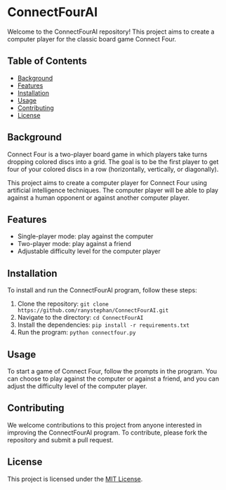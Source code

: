 # ConnectFourAI

Welcome to the ConnectFourAI repository! This project aims to create a computer player for the classic board game Connect Four.

## Table of Contents

- [Background](#background)
- [Features](#features)
- [Installation](#installation)
- [Usage](#usage)
- [Contributing](#contributing)
- [License](#license)

## Background

Connect Four is a two-player board game in which players take turns dropping colored discs into a grid. The goal is to be the first player to get four of your colored discs in a row (horizontally, vertically, or diagonally).

This project aims to create a computer player for Connect Four using artificial intelligence techniques. The computer player will be able to play against a human opponent or against another computer player.

## Features

- Single-player mode: play against the computer
- Two-player mode: play against a friend
- Adjustable difficulty level for the computer player

## Installation

To install and run the ConnectFourAI program, follow these steps:

1. Clone the repository: `git clone https://github.com/ranystephan/ConnectFourAI.git`
2. Navigate to the directory: `cd ConnectFourAI`
3. Install the dependencies: `pip install -r requirements.txt`
4. Run the program: `python connectfour.py`

## Usage

To start a game of Connect Four, follow the prompts in the program. You can choose to play against the computer or against a friend, and you can adjust the difficulty level of the computer player.

## Contributing

We welcome contributions to this project from anyone interested in improving the ConnectFourAI program. To contribute, please fork the repository and submit a pull request.

## License

This project is licensed under the [MIT License](LICENSE).
